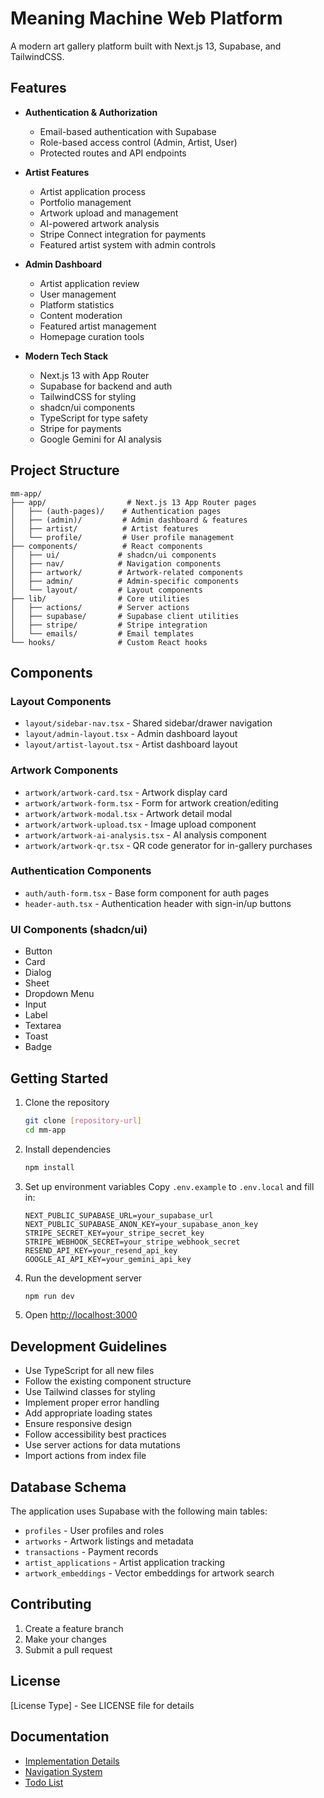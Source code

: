 # Meaning Machine Web Platform

A modern art gallery platform built with Next.js 13, Supabase, and TailwindCSS.

## Features

- **Authentication & Authorization**
  - Email-based authentication with Supabase
  - Role-based access control (Admin, Artist, User)
  - Protected routes and API endpoints

- **Artist Features**
  - Artist application process
  - Portfolio management
  - Artwork upload and management
  - AI-powered artwork analysis
  - Stripe Connect integration for payments
  - Featured artist system with admin controls

- **Admin Dashboard**
  - Artist application review
  - User management
  - Platform statistics
  - Content moderation
  - Featured artist management
  - Homepage curation tools

- **Modern Tech Stack**
  - Next.js 13 with App Router
  - Supabase for backend and auth
  - TailwindCSS for styling
  - shadcn/ui components
  - TypeScript for type safety
  - Stripe for payments
  - Google Gemini for AI analysis

## Project Structure

```
mm-app/
├── app/                  # Next.js 13 App Router pages
│   ├── (auth-pages)/    # Authentication pages
│   ├── (admin)/         # Admin dashboard & features
│   ├── artist/          # Artist features
│   └── profile/         # User profile management
├── components/          # React components
│   ├── ui/             # shadcn/ui components
│   ├── nav/            # Navigation components
│   ├── artwork/        # Artwork-related components
│   ├── admin/          # Admin-specific components
│   └── layout/         # Layout components
├── lib/                # Core utilities
│   ├── actions/        # Server actions
│   ├── supabase/       # Supabase client utilities
│   ├── stripe/         # Stripe integration
│   └── emails/         # Email templates
└── hooks/              # Custom React hooks
```

## Components

### Layout Components
- `layout/sidebar-nav.tsx` - Shared sidebar/drawer navigation
- `layout/admin-layout.tsx` - Admin dashboard layout
- `layout/artist-layout.tsx` - Artist dashboard layout

### Artwork Components
- `artwork/artwork-card.tsx` - Artwork display card
- `artwork/artwork-form.tsx` - Form for artwork creation/editing
- `artwork/artwork-modal.tsx` - Artwork detail modal
- `artwork/artwork-upload.tsx` - Image upload component
- `artwork/artwork-ai-analysis.tsx` - AI analysis component
- `artwork/artwork-qr.tsx` - QR code generator for in-gallery purchases

### Authentication Components
- `auth/auth-form.tsx` - Base form component for auth pages
- `header-auth.tsx` - Authentication header with sign-in/up buttons

### UI Components (shadcn/ui)
- Button
- Card
- Dialog
- Sheet
- Dropdown Menu
- Input
- Label
- Textarea
- Toast
- Badge

## Getting Started

1. Clone the repository
   ```bash
   git clone [repository-url]
   cd mm-app
   ```

2. Install dependencies
   ```bash
   npm install
   ```

3. Set up environment variables
   Copy `.env.example` to `.env.local` and fill in:
   ```env
   NEXT_PUBLIC_SUPABASE_URL=your_supabase_url
   NEXT_PUBLIC_SUPABASE_ANON_KEY=your_supabase_anon_key
   STRIPE_SECRET_KEY=your_stripe_secret_key
   STRIPE_WEBHOOK_SECRET=your_stripe_webhook_secret
   RESEND_API_KEY=your_resend_api_key
   GOOGLE_AI_API_KEY=your_gemini_api_key
   ```

4. Run the development server
   ```bash
   npm run dev
   ```

5. Open [http://localhost:3000](http://localhost:3000)

## Development Guidelines

- Use TypeScript for all new files
- Follow the existing component structure
- Use Tailwind classes for styling
- Implement proper error handling
- Add appropriate loading states
- Ensure responsive design
- Follow accessibility best practices
- Use server actions for data mutations
- Import actions from index file

## Database Schema

The application uses Supabase with the following main tables:
- `profiles` - User profiles and roles
- `artworks` - Artwork listings and metadata
- `transactions` - Payment records
- `artist_applications` - Artist application tracking
- `artwork_embeddings` - Vector embeddings for artwork search

## Contributing

1. Create a feature branch
2. Make your changes
3. Submit a pull request

## License

[License Type] - See LICENSE file for details

## Documentation

- [Implementation Details](./docs/implementation.md)
- [Navigation System](./docs/navigation.md)
- [Todo List](./docs/todo.md)
